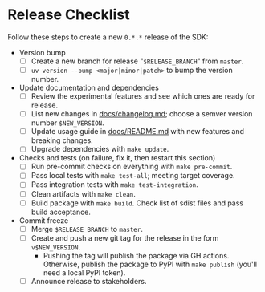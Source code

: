 # Release Checklist

Follow these steps to create a new `0.*.*` release of the SDK:

+ Version bump
    + [ ] Create a new branch for release "`$RELEASE_BRANCH`" from `master`.
    + [ ] `uv version --bump <major|minor|patch>` to bump the version number.
+ Update documentation and dependencies
    + [ ] Review the experimental features and see which ones are ready for release.
    + [ ] List new changes in [docs/changelog.md](changelog.md); choose a semver version number `$NEW_VERSION`.
    + [ ] Update usage guide in [docs/README.md](README.md) with new features and breaking changes.
    + [ ] Upgrade dependencies with `make update`.
+ Checks and tests (on failure, fix it, then restart this section)
    + [ ] Run pre-commit checks on everything with `make pre-commit`.
    + [ ] Pass local tests with `make test-all`; meeting target coverage.
    + [ ] Pass integration tests with `make test-integration`.
    + [ ] Clean artifacts with `make clean`.
    + [ ] Build package with `make build`. Check list of sdist files and pass build acceptance.
+ Commit freeze
    + [ ] Merge `$RELEASE_BRANCH` to `master`.
    + [ ] Create and push a new git tag for the release in the form `v$NEW_VERSION`.
        + Pushing the tag will publish the package via GH actions. Otherwise, publish
            the package to PyPI with `make publish` (you'll need a local PyPI token).
    + [ ] Announce release to stakeholders.
